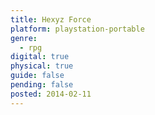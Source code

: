 ```yaml
---
title: Hexyz Force
platform: playstation-portable
genre:
  - rpg
digital: true
physical: true
guide: false
pending: false
posted: 2014-02-11
---
```

